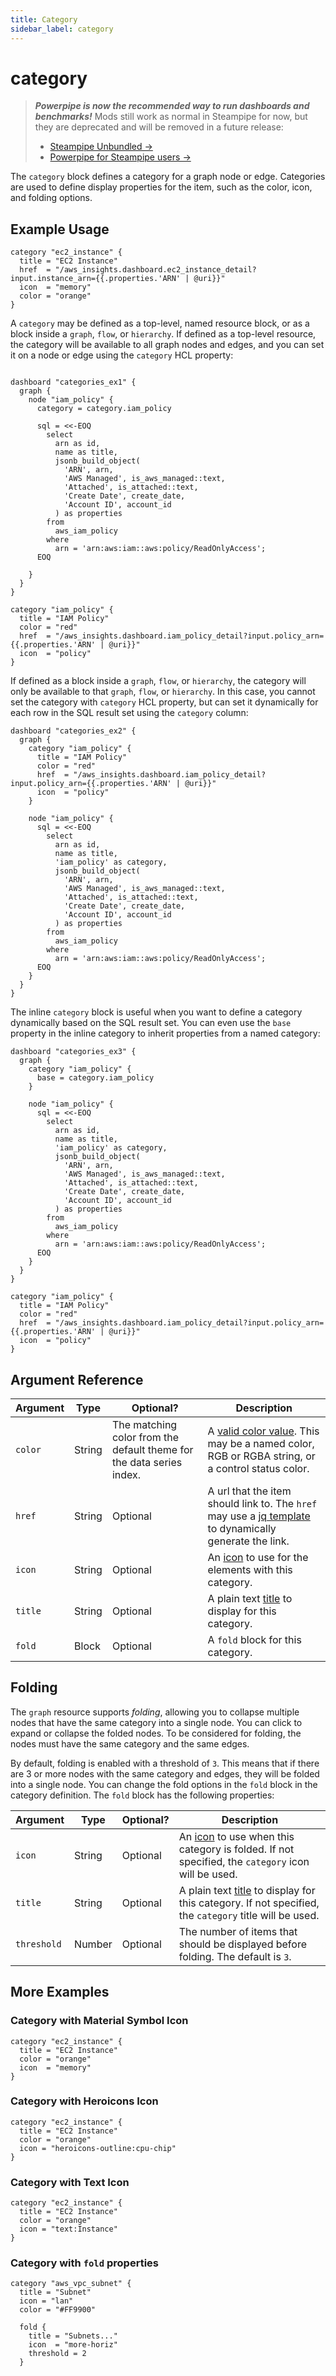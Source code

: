 ```yaml
---
title: Category
sidebar_label: category
---
```


# category

> ***Powerpipe is now the recommended way to run dashboards and benchmarks!***
> Mods still work as normal in Steampipe for now, but they are deprecated and will be removed in a future release:
> - [Steampipe Unbundled →](https://steampipe.io/blog/steampipe-unbundled)
> - [Powerpipe for Steampipe users →](https://powerpipe.io/blog/migrating-from-steampipe)

The `category` block defines a category for a graph node or edge.  Categories are used to define display properties for the item, such as the color, icon, and folding options.


## Example Usage

```hcl
category "ec2_instance" {
  title = "EC2 Instance"
  href  = "/aws_insights.dashboard.ec2_instance_detail?input.instance_arn={{.properties.'ARN' | @uri}}"
  icon  = "memory"
  color = "orange"
}
```

A `category` may be defined as a top-level, named resource block, or as a block inside a `graph`, `flow`, or `hierarchy`.  If defined as a top-level resource, the category will be available to all graph nodes and edges, and you can set it on a node or edge using the `category` HCL property:
  
```hcl

dashboard "categories_ex1" {
  graph {
    node "iam_policy" {
      category = category.iam_policy

      sql = <<-EOQ
        select
          arn as id,
          name as title,
          jsonb_build_object(
            'ARN', arn,
            'AWS Managed', is_aws_managed::text,
            'Attached', is_attached::text,
            'Create Date', create_date,
            'Account ID', account_id
          ) as properties
        from
          aws_iam_policy
        where
          arn = 'arn:aws:iam::aws:policy/ReadOnlyAccess';
      EOQ

    }
  }
}

category "iam_policy" {
  title = "IAM Policy"
  color = "red"
  href  = "/aws_insights.dashboard.iam_policy_detail?input.policy_arn={{.properties.'ARN' | @uri}}"
  icon  = "policy"
}
```

If defined as a block inside a `graph`, `flow`, or `hierarchy`, the category will only be available to that `graph`, `flow`, or `hierarchy`.  In this case, you cannot set the category with `category` HCL property, but can set it dynamically for each row in the SQL result set using the `category` column:
  
```hcl
dashboard "categories_ex2" {
  graph {
    category "iam_policy" {
      title = "IAM Policy"
      color = "red"
      href  = "/aws_insights.dashboard.iam_policy_detail?input.policy_arn={{.properties.'ARN' | @uri}}"
      icon  = "policy"
    }

    node "iam_policy" {
      sql = <<-EOQ
        select
          arn as id,
          name as title,
          'iam_policy' as category,
          jsonb_build_object(
            'ARN', arn,
            'AWS Managed', is_aws_managed::text,
            'Attached', is_attached::text,
            'Create Date', create_date,
            'Account ID', account_id
          ) as properties
        from
          aws_iam_policy
        where
          arn = 'arn:aws:iam::aws:policy/ReadOnlyAccess';
      EOQ
    }
  }
}
```

The inline `category` block is useful when you want to define a category dynamically based on the SQL result set.  You can even use the `base` property in the inline category to inherit properties from a named category:
  
```hcl
dashboard "categories_ex3" {
  graph {
    category "iam_policy" {
      base = category.iam_policy
    }

    node "iam_policy" {
      sql = <<-EOQ
        select
          arn as id,
          name as title,
          'iam_policy' as category,
          jsonb_build_object(
            'ARN', arn,
            'AWS Managed', is_aws_managed::text,
            'Attached', is_attached::text,
            'Create Date', create_date,
            'Account ID', account_id
          ) as properties
        from
          aws_iam_policy
        where
          arn = 'arn:aws:iam::aws:policy/ReadOnlyAccess';
      EOQ
    }
  }
}

category "iam_policy" {
  title = "IAM Policy"
  color = "red"
  href  = "/aws_insights.dashboard.iam_policy_detail?input.policy_arn={{.properties.'ARN' | @uri}}"
  icon  = "policy"
}
```



## Argument Reference
| Argument | Type | Optional? | Description
|-|-|-|-
| `color`  | String | The matching color from the default theme for the data series index. | A [valid color value](reference/mod-resources/dashboard#color).  This may be a named color, RGB or RGBA string, or a control status color. |  The color to display for this category.           |
| `href`    | String | Optional | A url that the item should link to.  The `href` may use a [jq template](reference/mod-resources/dashboard#jq-templates) to dynamically generate the link.  |
| `icon` |  String	| Optional | An [icon](reference/mod-resources/dashboard#icon) to use for the elements with this category. 
| `title` |  String	| Optional | A plain text [title](/docs/reference/mod-resources/dashboard#title) to display for this category.
| `fold` |  Block	| Optional | A `fold` block for this category.



## Folding

The `graph` resource supports *folding*, allowing you to collapse multiple nodes that have the same category into a single node.  You can click to expand or collapse the folded nodes.  To be considered for folding, the nodes must have the same category and the same edges.

By default, folding is enabled with a threshold of `3`.  This means that if there are 3 or more nodes with the same category and edges, they will be folded into a single node.  You can change the fold options in the `fold` block in the category definition.  The `fold` block has the following properties:

| Argument | Type | Optional? | Description
|-|-|-|-
| `icon` |  String	| Optional | An [icon](reference/mod-resources/dashboard#icon) to use when this category is folded.  If not specified, the `category` icon will be used.
| `title` |  String	| Optional | A plain text [title](/docs/reference/mod-resources/dashboard#title) to display for this category. If not specified, the `category` title will be used.
| `threshold` |  Number	| Optional | The number of items that should be displayed before folding.  The default is `3`.



## More Examples


### Category with Material Symbol Icon

```hcl
category "ec2_instance" {
  title = "EC2 Instance"
  color = "orange"
  icon  = "memory"
}
```

### Category with Heroicons Icon
```hcl
category "ec2_instance" {
  title = "EC2 Instance"
  color = "orange"
  icon = "heroicons-outline:cpu-chip"
}
```

### Category with Text Icon
```hcl
category "ec2_instance" {
  title = "EC2 Instance"
  color = "orange"
  icon = "text:Instance"
}
```

### Category with `fold` properties

```hcl
category "aws_vpc_subnet" {
  title = "Subnet"
  icon = "lan"
  color = "#FF9900"

  fold {
    title = "Subnets..."
    icon  = "more-horiz"
    threshold = 2
  }
```